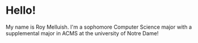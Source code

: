 <!DOCTYPE html>
<html>
<body>
<p style="background-image: url('IMG_20220821_131248512_HDR.jpg.jpg');">
<h1>Hello!</h1>
<p>My name is Roy Melluish. I'm a sophomore Computer Science major with a supplemental major in ACMS at the university of Notre Dame!</p>
</body>
</html>
